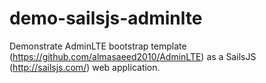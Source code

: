 # demo-sailsjs-adminlte
Demonstrate AdminLTE bootstrap template (https://github.com/almasaeed2010/AdminLTE) as a SailsJS (http://sailsjs.com/) web application.
